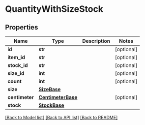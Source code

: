 # QuantityWithSizeStock

## Properties
Name | Type | Description | Notes
------------ | ------------- | ------------- | -------------
**id** | **str** |  | [optional] 
**item_id** | **str** |  | [optional] 
**stock_id** | **str** |  | [optional] 
**size_id** | **int** |  | [optional] 
**count** | **int** |  | [optional] 
**size** | [**SizeBase**](SizeBase.md) |  | 
**centimeter** | [**CentimeterBase**](CentimeterBase.md) |  | [optional] 
**stock** | [**StockBase**](StockBase.md) |  | 

[[Back to Model list]](../README.md#documentation-for-models) [[Back to API list]](../README.md#documentation-for-api-endpoints) [[Back to README]](../README.md)

